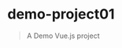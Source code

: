 <!--
 * @author: 殷鹏飞
 * @Date: 2020-03-29 08:18:19
 * @information: demo-vue-project
 -->

# demo-project01

> A Demo Vue.js project
